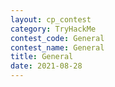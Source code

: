 ```yaml
---
layout: cp_contest
category: TryHackMe
contest_code: General
contest_name: General
title: General
date: 2021-08-28
---
```

